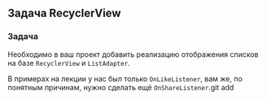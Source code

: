 ## Задача RecyclerView
### Задача
Необходимо в ваш проект добавить реализацию отображения списков на базе `RecyclerView` и `ListAdapter`.

В примерах на лекции у нас был только `OnLikeListener`, вам же, по понятным причинам, нужно сделать ещё `OnShareListener`.git add 